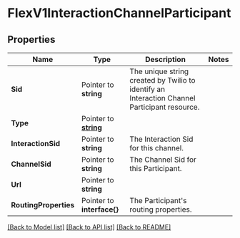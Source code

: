 # FlexV1InteractionChannelParticipant

## Properties

Name | Type | Description | Notes
------------ | ------------- | ------------- | -------------
**Sid** | Pointer to **string** | The unique string created by Twilio to identify an Interaction Channel Participant resource. |
**Type** | Pointer to [**string**](InteractionChannelParticipantEnumType.md) |  |
**InteractionSid** | Pointer to **string** | The Interaction Sid for this channel. |
**ChannelSid** | Pointer to **string** | The Channel Sid for this Participant. |
**Url** | Pointer to **string** |  |
**RoutingProperties** | Pointer to **interface{}** | The Participant's routing properties. |

[[Back to Model list]](../README.md#documentation-for-models) [[Back to API list]](../README.md#documentation-for-api-endpoints) [[Back to README]](../README.md)


